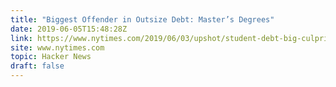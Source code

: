 ```yaml
---
title: "Biggest Offender in Outsize Debt: Master’s Degrees"
date: 2019-06-05T15:48:28Z
link: https://www.nytimes.com/2019/06/03/upshot/student-debt-big-culprit-graduate-school.html?utm_medium=RSS&utm_source=hune
site: www.nytimes.com
topic: Hacker News
draft: false
---
```

